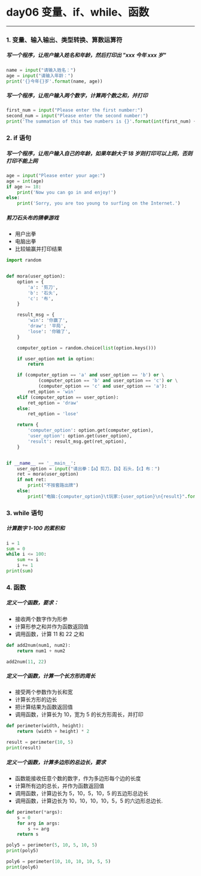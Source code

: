 # day06 变量、if、while、函数

---

### 1. 变量、输入输出、类型转换、算数运算符

##### 写一个程序，让用户输入姓名和年龄，然后打印出 "xxx 今年 xxx 岁"

```python
name = input("请输入姓名：")
age = input("请输入年龄：")
print('{}今年{}岁'.format(name, age))
```

##### 写一个程序，让用户输入两个数字，计算两个数之和，并打印

```python
first_num = input("Please enter the first number:")
second_num = input("Please enter the second number:")
print('The summation of this two numbers is {}'.format(int(first_num) + int(second_num)))
```

### 2. if 语句

##### 写一个程序，让用户输入自己的年龄，如果年龄大于 18 岁则打印可以上网，否则打印不能上网

```python
age = input("Please enter your age:")
age = int(age)
if age >= 18:
    print('Now you can go in and enjoy!')
else:
    print('Sorry, you are too young to surfing on the Internet.')
```

##### 剪刀石头布的猜拳游戏

* 用户出拳
* 电脑出拳
* 比较输赢并打印结果

```python
import random


def mora(user_option):
    option = {
        'a': '剪刀',
        'b': '石头',
        'c': '布',
    }

    result_msg = {
        'win': '你赢了',
        'draw': '平局',
        'lose': '你输了',
    }

    computer_option = random.choice(list(option.keys()))

    if user_option not in option:
        return

    if (computer_option == 'a' and user_option == 'b') or \
            (computer_option == 'b' and user_option == 'c') or \
            (computer_option == 'c' and user_option == 'a'):
        ret_option = 'win'
    elif (computer_option == user_option):
        ret_option = 'draw'
    else:
        ret_option = 'lose'

    return {
        'computer_option': option.get(computer_option),
        'user_option': option.get(user_option),
        'result': result_msg.get(ret_option),
    }


if __name__ == '__main__':
    user_option = input("请出拳：【a】剪刀，【b】石头，【c】布：")
    ret = mora(user_option)
    if not ret:
        print("不按套路出牌")
    else:
        print("电脑:{computer_option}\t玩家:{user_option}\n{result}".format(**ret))
```

### 3. while 语句

##### 计算数字 1-100 的累积和

```python
i = 1
sum = 0
while i <= 100:
    sum += i
    i += 1
print(sum)
```

### 4. 函数

##### 定义一个函数，要求：

* 接收两个数字作为形参
* 计算形参之和并作为函数返回值
* 调用函数，计算 11 和 22 之和

```python
def add2num(num1, num2):
    return num1 + num2

add2num(11, 22)
```

##### 定义一个函数，计算一个长方形的周长

* 接受两个参数作为长和宽
* 计算长方形的边长
* 把计算结果为函数返回值
* 调用函数，计算长为 10，宽为 5 的长方形周长，并打印

```python
def perimeter(width, height):
    return (width + height) * 2

result = perimeter(10, 5)
print(result)
```

##### 定义一个函数，计算多边形的总边长，要求

* 函数能接收任意个数的数字，作为多边形每个边的长度
* 计算所有边的总长，并作为函数返回值
* 调用函数，计算边长为 5，10，5，10，5 的五边形总边长
* 调用函数，计算边长为 10，10，10，10，5，5 的六边形总边长.

```python
def perimeter(*args):
    s = 0
    for arg in args:
        s += arg
    return s

poly5 = perimeter(5, 10, 5, 10, 5)
print(poly5)

poly6 = perimeter(10, 10, 10, 10, 5, 5)
print(poly6)
```
